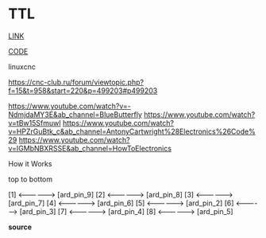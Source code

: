 

#  TTL

[LINK]()


[CODE]()



linuxcnc

https://cnc-club.ru/forum/viewtopic.php?f=15&t=958&start=220&p=499203#p499203






https://www.youtube.com/watch?v=-NdmjdaMY3E&ab_channel=BlueButterfly
https://www.youtube.com/watch?v=tBw15SfmuwI
https://www.youtube.com/watch?v=HPZrGuBtk_c&ab_channel=AntonyCartwright%28Electronics%26Code%29
https://www.youtube.com/watch?v=IGMbNBXRSSE&ab_channel=HowToElectronics


How it Works





top to bottom

[1]  <------>  [ard_pin_9]
[2]  <------>  [ard_pin_8]
[3]  <------>  [ard_pin_7]
[4]  <------>  [ard_pin_6]
[5]  <------>  [ard_pin_2]
[6]  <------>  [ard_pin_3]
[7]  <------>  [ard_pin_4]
[8]  <------>  [ard_pin_5]


**source**

```

```
